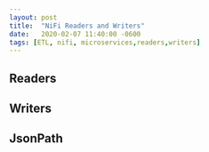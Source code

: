 ```yaml
---
layout: post
title:  "NiFi Readers and Writers"
date:   2020-02-07 11:40:00 -0600
tags: [ETL, nifi, microservices,readers,writers]
---
```

## Readers

## Writers

## JsonPath